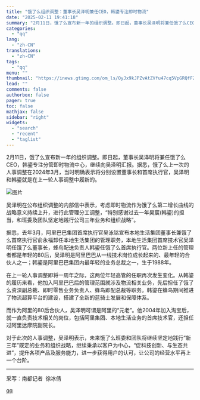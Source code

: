 ```yaml
---
title: "饿了么组织调整：董事长吴泽明兼任CEO，韩鎏专注即时物流"
date: "2025-02-11 19:41:18"
summary: "2月11日，饿了么宣布新一年的组织调整。即日起，董事长吴泽明将兼任饿了么CEO，韩鎏专注分管即时物流..."
categories:
  - "qq"
lang:
  - "zh-CN"
translations:
  - "zh-CN"
tags:
  - "qq"
menu: ""
thumbnail: "https://inews.gtimg.com/om_ls/OyJx9kJPZvAtZVfu47cq5VpGRQfFZuWtpzeppxtkHG5VMAA_640360/0"
lead: ""
comments: false
authorbox: false
pager: true
toc: false
mathjax: false
sidebar: "right"
widgets:
  - "search"
  - "recent"
  - "taglist"
---
```


2月11日，饿了么宣布新一年的组织调整。即日起，董事长吴泽明将兼任饿了么CEO，韩鎏专注分管即时物流中心，继续向吴泽明汇报。据悉，饿了么上一次的人事调整在2024年3月，当时明确表示将分别设置董事长和首席执行官，吴泽明和韩鎏就是在上一轮人事调整中履新的。

![图片](https://inews.gtimg.com/om_bt/OtWnQpo_bmW0Ci25Gimy5250r0KGKkzxIPYPciWXlDO0YAA/641)

吴泽明在公布组织调整的内部信中表示，考虑即时物流作为饿了么第二增长曲线的战略意义持续上升，进行此管理分工调整，“特别感谢过去一年昊宸(韩鎏)的担当，和班委及团队坚定地践行公司三年业务和组织战略”。

据悉，去年3月，阿里巴巴集团首席执行官吴泳铭宣布本地生活集团董事长兼饿了么首席执行官俞永福卸任本地生活集团的管理职务，本地生活集团首席技术官吴泽明任饿了么董事长，蜂鸟配送负责人韩鎏任饿了么首席执行官。两位新上任的管理者都是年轻的80后，吴泽明是阿里巴巴从一线技术岗位成长起来的、最年轻的合伙人之一；韩鎏是阿里巴巴集团内最年轻的业务总裁之一，生于1988年。

在上一轮人事调整即将一周年之际，这两位年轻高管的任职再次发生变化。从韩鎏的履历来看，他加入阿里巴巴后的管理范围就涉及物流相关业务，先后担任了饿了么资深副总裁、即时零售业务负责人、蜂鸟即配总裁等职务。韩鎏在蜂鸟期间推进了物流超算平台的建设，搭建了全新的蓝骑士发展和保障体系。

而作为阿里的80后合伙人，吴泽明可谓是阿里的“元老”。他2004年加入淘宝后，就一直负责技术相关的岗位，包括阿里集团、本地生活业务的首席技术官，还担任过阿里达摩院副院长。

对于此次的人事调整，吴泽明表示，未来饿了么班委和团队将继续坚定地践行“新三年”既定的业务和组织战略，继续秉承以客户为中心，“促科技创新、与生态共进”，提升各项产品及服务能力，进一步获得用户的认可，让公司的经营水平再上一个台阶。

---

采写：南都记者  徐冰倩

[qq](https://new.qq.com/rain/a/20250211A07VN700)
